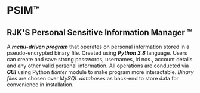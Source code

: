 # PSIM™
## RJK'S Personal Sensitive Information Manager ™

A ***menu-driven program*** that operates on personal information stored in a pseudo-encrypted binary file. 
Created using ***Python 3.8*** language.
Users can create and save strong passwords, usernames, id nos., account details and any other valid personal information.
All operations are conducted via ***GUI*** using Python *tkinter* module to make program more interactable.
*Binary files* are chosen over *MySQL databases* as back-end to store data for convenience in installation.
